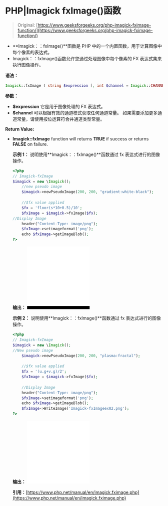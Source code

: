# PHP|Imagick fxImage()函数

> Original: [https://www.geeksforgeeks.org/php-imagick-fximage-function/](https://www.geeksforgeeks.org/php-imagick-fximage-function/)

*   **Imagick：：fxImage()**函数是 PHP 中的一个内置函数，用于计算图像中每个像素的表达式。
*   Imagick：：fxImage()函数允许您通过处理图像中每个像素的 FX 表达式集来执行图像操作。

**语法：**

```php
Imagick::fxImage ( string $expression [, int $channel = Imagick::CHANNEL_DEFAULT ] )

```

**参数：**

*   **$expression**
    它是用于图像处理的 FX 表达式。
*   **$channel**
    可以根据有效的通道模式获取任何通道常量。 如果需要添加更多通道常量，请使用按位运算符合并通道类型常量。

**Return Value:**

*   **Imagick::fxImage** function will returns **TRUE** if success or returns
    **FALSE** on failure.

    **示例 1：**
    说明使用**Imagick：：fxImage()**函数通过 fx 表达式进行的图像操作。

    ```php
    <?php
    // Imagick-fxImage
    $imagick = new \Imagick();
        //new pseudo image
        $imagick->newPseudoImage(200, 200, "gradient:white-black");

        //$fx value applied
        $fx = 'floor(s*10+0.5)/10';
        $fxImage = $imagick->fxImage($fx);
    //Display Image
        header("Content-Type: image/png");
        $fxImage->setimageformat('png');
        echo $fxImage->getImageBlob();
    ?>
    ```

    **输出：**
    ![](img/21376a2d4e7f340a31fecd84c22ee3f8.png)

    **示例 2：**
    说明使用**Imagick：：fxImage()**函数通过 fx 表达式进行的图像操作。

    ```php
    <?php
    // Imagick-fxImage
    $imagick = new \Imagick();
    //New pseudo image
        $imagick->newPseudoImage(200, 200, "plasma:fractal");

        //$fx value applied
        $fx = '(u.g+v.g)/2';
        $fxImage = $imagick->fxImage($fx);

        //Display Image
        header("Content-Type: image/png");
        $fxImage->setimageformat('png');
        echo $fxImage->getImageBlob();
        $fxImage->WriteImage('Imagick-fxImageex02.png');
    ?>
    ```

    **输出：**
    ![](img/e8e0e84339ea6d5c10ea5e68eb2dde39.png)

    **引用：**[https://www.php.net/manual/en/imagick.fximage.php](https://www.php.net/manual/en/imagick.fximage.php)